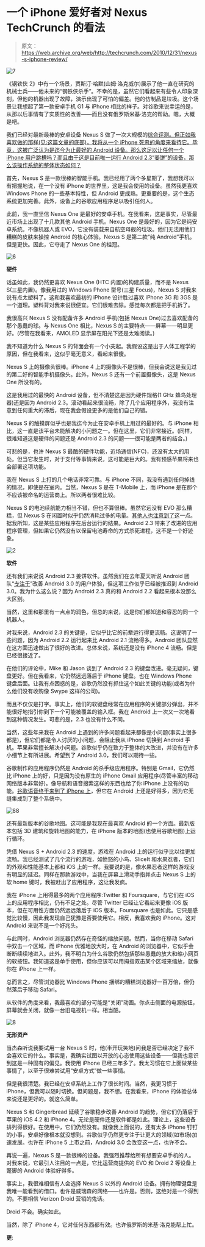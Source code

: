# 一个 iPhone 爱好者对 Nexus TechCrunch 的看法

> 原文：<https://web.archive.org/web/http://techcrunch.com/2010/12/31/nexus-s-iphone-review/>

![](img/d4eece1f2aa519058ba3926d598f6a38.png "7")

《钢铁侠 2》中有一个场景，贾斯汀·哈默(山姆·洛克威尔)展示了他一直在研究的机械士兵——他未来的“钢铁侠杀手”。不幸的是，虽然它们看起来有些令人印象深刻，但他的机器出现了故障，演示出现了可怕的偏差。他的仿制品是垃圾。这个场景让我想起了第一款安卓手机 G1 与 iPhone 相比的样子。对谷歌来说幸运的是，从那以后事情有了实质性的改善——而且没有俄罗斯米基·洛克的帮助。嗯，大概是吧。

我们已经对最新最棒的安卓设备 Nexus S 做了一次大规模的[综合评测。但正如我喜欢做的那样(见:这篇文章的底部)，我将从一个 iPhone 死忠的角度来看待它。毕竟，这被广泛认为是迄今为止最好的 Android 设备。那么这足以让任何一个 iPhone 用户跳槽吗？而且由于这是目前唯一运行 Android 2.3“姜饼”的设备，那么该操作系统的整体状态如何？](https://web.archive.org/web/20230203000805/https://techcrunch.com/2010/12/06/google-nexus-s-review/)

首先，Nexus S 是一款很棒的智能手机。我已经用了两个多星期了，我想我可以有把握地说，在一个没有 iPhone 的世界里，这是我会使用的设备。虽然我更喜欢 Windows Phone 的一些基本特性，但 Android 更成熟。更重要的是，这个生态系统更加完善。此外，设备上的谷歌应用程序足以吸引任何人。

此前，我一直坚信 Nexus One 是最好的安卓手机。在我看来，这是事实，尽管最近市场上出现了十几款其他 Android 手机。Nexus One 是最好的，因为它是纯安卓系统。不像机器人或 EVO，它没有装载来自航空母舰的垃圾。他们无法用他们糟糕的皮肤来操控 Android 的核心体验。Nexus S 是第二款“纯 Android”手机。但是更快。因此，它夺走了 Nexus One 的桂冠。

![](img/56ffe3e9e3843d284abbf58787063357.png "6")

**硬件**

话虽如此，我仍然更喜欢 Nexus One (HTC 内置)的构建质量，而不是 Nexus S(三星内置)。像我用过的 Windows Phone 型号(三星 Focus)，Nexus S 对我来说有点太塑料了。这和我喜欢最初的 iPhone 设计胜过喜欢 iPhone 3G 和 3GS 是一个道理。塑料背对我来说很便宜。它们很难去除。感觉每次都是把手机拆了。

我很高兴 Nexus S 没有配备许多 Android 手机(包括 Nexus One)过去喜欢配备的那个愚蠢的球。与 Nexus One 相比，Nexus S 的主要特点——屏幕——明显更好。(尽管在我看来，AMOLED 显示屏在阳光下还是太难阅读。)

我不知道为什么 Nexus S 的背面会有一个小突起。我假设这是出于人体工程学的原因，但在我看来，这似乎毫无意义，看起来很傻。

Nexus S 上的摄像头很棒。iPhone 4 上的摄像头不是很棒，但我会说这是我见过的第二好的智能手机摄像头。此外，Nexus S 还有一个前置摄像头，这是 Nexus One 所没有的。

这是我用过的最快的 Android 设备，但不清楚这是因为硬件规格(1 GHz 蜂鸟处理器)还是因为 Android 2.3。滚动看起来很流畅，除了几个应用程序外，我没有注意到任何重大的滞后，现在我会假设更多的是他们自己的错。

Nexus S 的触摸屏似乎也是我迄今为止在安卓手机上用过的最好的。与 iPhone 相比，这一直是该平台未能解决的小问题之一。但在这里，它们非常接近。(同样，很难知道这是硬件的问题还是 Android 2.3 的问题——很可能是两者的结合。)

可悲的是，也许 Nexus S 最酷的硬件功能，近场通信(NFC)，还没有太大的用处。但当它发生时，对于支付等事情来说，这可能是巨大的。我有预感苹果将来也会部署这项功能。

我在 Nexus S 上打的几个电话非常可靠。与 iPhone 不同，我没有遇到任何掉线的情况，即使是在室内。当然，Nexus S 是在 T-Mobile 上，而 iPhone 是在那个不应该被命名的运营商上。所以两者很难比较。

Nexus S 的电池续航能力相当不错，但也不算很棒。虽然它远没有 EVO 那么糟糕，但 Nexus S 在闲置时似乎仍然消耗过多的电量。[其他人也注意到了](https://web.archive.org/web/20230203000805/http://twitter.com/#!/sarahintampa/status/19927664051621888)这一点。据我所知，这是某些应用程序在后台运行的结果。Android 2.3 带来了改进的应用程序管理，但如果它仍然没有以保留电池寿命的方式杀死进程，这不是一个好迹象。

![](img/40034868ba7fffdf17a07a02f7b1a4f7.png "2")

**软件**

还有我们来说说 Android 2.3 姜饼软件。虽然我们在去年夏天听说 Android 团队“[专注于](https://web.archive.org/web/20230203000805/https://techcrunch.com/2010/06/16/android-team-laser-focused-on-the-user-experience-for-next-release/)”改善 Android 3.0 的用户体验，但这项工作似乎已经被推迟到 Android 3.0。我为什么这么说？因为 Android 2.3 真的和 Android 2.2 看起来根本没那么大区别。

当然，这里和那里有一点点的润色，但总的来说，这是你们都知道和容忍的同一个机器人。

对我来说，Android 2.3 的关键是，它似乎比它的前辈运行得更流畅。这说明了一些问题，因为 Android 2.2 运行起来比 Android 2.1 流畅得多。Android 团队显然在这方面迅速做出了很好的改进。总体来说，系统还是没有 iPhone 4 流畅。但是已经很接近了。

在他们的评论中，Mike 和 Jason 谈到了 Android 2.3 的键盘改进。毫无疑问，键盘更好。但在我看来，它仍然远远落后于 iPhone 键盘。也在 Windows Phone 键盘后面。让我有点困惑的是，谷歌仍然没有抓住这个如此关键的功能(或者为什么他们没有收购像 Swype 这样的公司)。

而且不仅仅是打字。事实上，他们的软键盘经常在应用程序的关键部分弹出，并不能很好地指引你到下一个可能被覆盖的输入框。我在 Android 上一次又一次地看到这种情况发生。可悲的是，2.3 也没有什么不同。

当然，这些年来我在 Android 上遇到的许多问题看起来都像是小问题(事实上很多都是)，但它们都是令人讨厌的小问题，会阻止我从 iPhone 切换到 Android 手机。苹果非常擅长解决小问题。谷歌似乎仍在致力于整体的大改进，并没有在许多小细节上有所进展。希望到了 Android 3.0，我们可以期待一些。

谷歌制作的应用程序仍然是 Android 的杀手级应用程序。特别是 Gmail，它仍然比 iPhone 上的好，只是因为没有原生的 iPhone Gmail 应用程序(尽管丰富的移动网络版本非常好)。像导航和语音搜索这样的东西也给了你 iPhone 上没有的功能。[谷歌语音终于来到了 iPhone 上](https://web.archive.org/web/20230203000805/https://techcrunch.com/2010/11/16/google-voice-for-the-iphone/)，但它在 Android 上还是好得多，因为它无缝集成到了整个系统中。

![](img/82375d3a186b698284c1a3834bf4881f.png "88")

还有最新版本的谷歌地图。这可能是我现在最喜欢 Android 的一个方面。最新版本包括 3D 建筑和旋转地图的能力，在 iPhone 版本的地图(也使用谷歌地图)上运行循环。

凭借 Nexus S + Android 2.3 的速度，游戏在 Android 上的运行似乎比以往更加流畅。我已经测试了几个流行的游戏，如愤怒的小鸟、SliceIt 和水果忍者，它们的外观和性能基本上都和 iOS 上的一样。我要说的是，像水果忍者这样的游戏没有明显的延迟。同样在那款游戏中，当我在屏幕上滑动手指并点击 Nexus S 上的软 home 键时，我被赶出了应用程序，这让我发疯。

我在 iPhone 上用得最多的两个应用程序:Twitter 和 Foursquare，与它们在 iOS 上的应用程序相比，仍有不足之处。尽管 Twitter 已经让它看起来更像 iOS 版本，但在可用性方面仍然远远落后于 iOS 版本。Foursquare 也是如此。它只是感觉比较慢，因此我发现自己犹豫是否要使用它。相反，我喜欢我的 iPhone。这对 Android 来说不是一个好兆头。

与此同时，Android 浏览器仍然存在奇怪的缩放问题。然而，当你在移动 Safari 中双击一个区域，而 iPhone 优雅地放大时，在 Android 的浏览器中，它似乎会断断续续地进入。此外，我不明白为什么谷歌仍然包括那些愚蠢的放大和缩小网页的软按钮。我知道这是单手使用，但你应该可以用拇指双击某个区域来缩放，就像你在 iPhone 上一样。

总而言之，尽管浏览器比 Windows Phone 捆绑的糟糕浏览器好一百万倍，但仍然落后于移动 Safari。

从软件的角度来看，我最喜欢的部分可能是“关闭”动画。你点击侧面的电源按钮，屏幕就会关闭，就像一台旧电视机一样。相当酷。

![](img/9890e772bc4b0b36a47c92f04427c00f.png "8")

**无形资产**

当杰森听说我要试用一台 Nexus S 时，他(半开玩笑地)问我是否已经决定了我不会喜欢它的什么。事实是，我确实试图以开放的心态使用这些设备——但我也意识到这是一种固有的偏见。我使用 iPhone 已经三年多了。我太习惯在它上面做某些事情了，以至于很难尝试用“安卓方式”做一些事情。

但是我很清楚。我已经在安卓系统上工作了很长时间。当然，我更习惯于 iPhone，但我可以随时切换。但问题是，我不想。在我看来，iPhone 的体验总体来说还是更好的。就这么简单。

Nexus S 和 Gingerbread 延续了谷歌稳步改善 Android 的趋势，但它们仍落后于苹果的 iOS 4.2 和 iPhone 4。无论是硬件还是软件都是如此。理论上，这些设备排列得很好。在使用中，它们仍然没有。就像我上面说的，还有太多 iPhone 钉钉的小事，安卓好像根本就没想到。谷歌似乎仍然更专注于让更大的领域(如市场)加速发展。也许在 iPhone 5 上市之前，Android 3.0 会改变这一点，也许不会。

再说一遍，Nexus S 是一款很棒的设备。我强烈推荐给所有想要安卓手机的人。对我来说，它最引人注目的一点是，它比运营商提供的 EVO 和 Droid 2 等设备上蹩脚的 Android 体验好得多。

事实上，我很难相信有人会选择 Nexus S 以外的 Android 设备。拥有物理键盘是我唯一能看到的借口。也许是威瑞森的网络——也许是。否则，这绝对是一个得到的。不要相信 Verizon Droid 营销的鬼话。

Droid 不会。确实如此。

当然，除了 iPhone 4，它对任何东西都有效。也许俄罗斯的米基·洛克能帮上忙。

**更**: